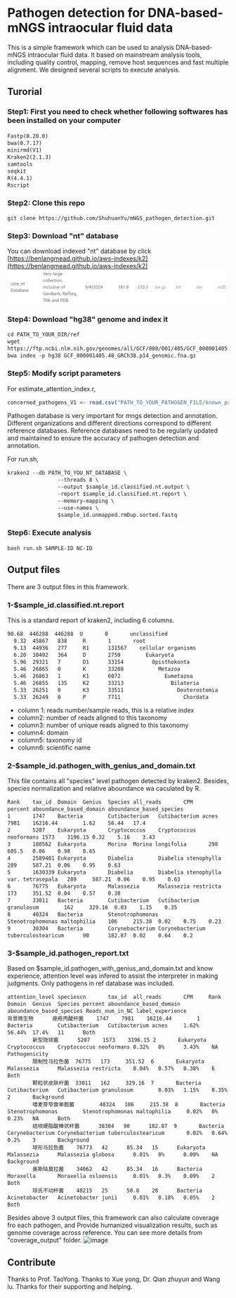 # Pathogen detection for DNA-based-mNGS intraocular fluid data

This is a simple framework which can be used to analysis DNA-based-mNGS intraocular fluid data. It based on mainstream analysis tools, including quality control, mapping, remove host sequences and fast multiple alignment. We designed several scripts to execute analysis.

## Turorial

### Step1: First you need to check whether following softwares has been installed on your computer

    Fastp(0.20.0)
	bwa(0.7.17)
	minirmd(V1)
	Kraken2(2.1.3)
	samtools
	seqkit
	R(4.4.1)
	Rscript

### Step2: Clone this repo

```shell
git clone https://github.com/ShuhuanYu/mNGS_pathogen_detection.git
```

### Step3: Download "nt" database

You can download indexed "nt" database by click [https://benlangmead.github.io/aws-indexes/k2](https://benlangmead.github.io/aws-indexes/k2)
![image](https://github.com/ShuhuanYu/mNGS_pathogen_detection/blob/main/images/kraken2-nt.png)

### Step4: Download "hg38" genome and index it

```shell
cd PATH_TO_YOUR_DIR/ref
wget https://ftp.ncbi.nlm.nih.gov/genomes/all/GCF/000/001/405/GCF_000001405.40_GRCh38.p14/GCF_000001405.40_GRCh38.p14_genomic.fna.gz
bwa index -p hg38 GCF_000001405.40_GRCh38.p14_genomic.fna.gz
```

### Step5: Modify script parameters

For estimate_attention_index.r,

```R
concerned_pathogens_V1 <- read.csv("PATH_TO_YOUR_PATHOGEN_FILE/known_pathogen_databse_V1.0.csv", header = T, fill = TRUE)[,1:3]
```

Pathogen database is very important for mngs detection and annotation. Different organizations and different directions correspond to different reference databases. Reference databases need to be regularly updated and maintained to ensure the accuracy of pathogen detection and annotation.

For run.sh,

```shell
kraken2 --db PATH_TO_YOU_NT_DATABASE \
                --threads 8 \
                --output $sample_id.classified.nt.output \
                -report $sample_id.classified.nt.report \
                --memory-mapping \
                --use-names \
                $sample_id.unmapped.rmDup.sorted.fastq
```

### Step6:  Execute analysis

```shell
bash run.sh SAMPLE-ID NC-ID
```

## Output files

There are 3 output files in this framework.

### 1-$sample_id.classified.nt.report

This is a standard report of kraken2, including 6 columns.

```shell
90.68  446288  446288  U       0       unclassified
  9.32  45867   838     R       1       root
  9.13  44936   277     R1      131567    cellular organisms
  6.20  30492   364     D       2759        Eukaryota
  5.96  29321   7       D1      33154         Opisthokonta
  5.46  26865   0       K       33208           Metazoa
  5.46  26863   1       K1      6072              Eumetazoa
  5.46  26855   135     K2      33213               Bilateria
  5.33  26251   0       K3      33511                 Deuterostomia
  5.33  26249   0       P       7711                    Chordata
```

* column 1: reads number/sample reads, this is a relative index
* column2: number of reads aligned to this taxonomy
* column3: number of unique reads aligned to this taxonomy
* column4: domain
* column5: taxonomy id
* column6: scientific name

### 2-$sample_id.pathogen_with_genius_and_domain.txt

This file contains all "species" level pathogen detected by kraken2. Besides, species normalization and relative aboundance wa caculated by R.

```shell
Rank    tax_id  Domain  Genius  Species all_reads       CPM     percent aboundance_based_domain aboundance_based_species
1       1747    Bacteria        Cutibacterium   Cutibacterium acnes     7981    16216.44        1.62    56.44   17.4
2       5207    Eukaryota       Cryptococcus    Cryptococcus neoformans 1573    3196.15 0.32    5.16    3.43
3       180562  Eukaryota       Morina  Morina longifolia       298     605.5   0.06    0.98    0.65
4       2589401 Eukaryota       Diabelia        Diabelia stenophylla    289     587.21  0.06    0.95    0.63
5       1630339 Eukaryota       Diabelia        Diabelia stenophylla var. tetrasepala   289     587.21  0.06    0.95    0.63
6       76775   Eukaryota       Malassezia      Malassezia restricta    173     351.52  0.04    0.57    0.38
7       33011   Bacteria        Cutibacterium   Cutibacterium granulosum        162     329.16  0.03    1.15    0.35
8       40324   Bacteria        Stenotrophomonas        Stenotrophomonas maltophilia    106     215.38  0.02    0.75    0.23
9       38304   Bacteria        Corynebacterium Corynebacterium tuberculostearicum      90      182.87  0.02    0.64    0.2
```

### 3-$sample_id.pathogen_report.txt

Based on $sample_id.pathogen_with_genius_and_domain.txt and know experience, attention level was infered to assist the interpreter in making judgments. Only pathogens in ref database was included.

```shell
attention_level speciescn       tax_id  all_reads       CPM     Rank    Domain  Genius  Species percent aboundance_based_domain aboundance_based_species Reads_num_in_NC label_experience
背景微生物      痤疮丙酸杆菌    1747    7981    16216.44        1       Bacteria        Cutibacterium   Cutibacterium acnes     1.62%    56.44%  17.4%   11      Both
        新型隐球菌      5207    1573    3196.15 2       Eukaryota       Cryptococcus    Cryptococcus neoformans 0.32%   0%      3.43%    NA      Pathogenicity
        限制性马拉色菌  76775   173     351.52  6       Eukaryota       Malassezia      Malassezia restricta    0.04%   0.57%   0.38%    6       Both
        颗粒状皮肤杆菌  33011   162     329.16  7       Bacteria        Cutibacterium   Cutibacterium granulosum        0.03%   1.15%    0.35%   2       Background
        嗜麦芽窄食单胞菌        40324   106     215.38  8       Bacteria        Stenotrophomonas        Stenotrophomonas maltophilia     0.02%   0%      0.23%   NA      Both
        结核硬脂酸棒状杆菌      38304   90      182.87  9       Bacteria        Corynebacterium Corynebacterium tuberculostearicum       0.02%   0.64%   0.2%    3       Background
        球形马拉色菌    76773   42      85.34   15      Eukaryota       Malassezia      Malassezia globosa      0.01%   0%      0.09%    NA      Background
        奥斯陆莫拉菌    34062   42      85.34   16      Bacteria        Moraxella       Moraxella osloensis     0.01%   0.3%    0.09%    2       Both
        琼氏不动杆菌    40215   25      50.8    28      Bacteria        Acinetobacter   Acinetobacter junii     0.01%   0.18%   0.05%    2       Both
```

Besides above 3 output files, this framework can also calculate coverage fro each pathogen, and Provide humanized visualization results, such as genome coverage across reference. You can see more details from "coverage_output" folder.
![image](https://github.com/yushuhuan/mNGS_pathogen_detection/blob/main/images/genome_coverage_across_reference.png)
## Contribute

Thanks to Prof. TaoYong. Thanks to Xue yong, Dr. Qian zhuyun and Wang lu. Thanks for their supporting and helping.
